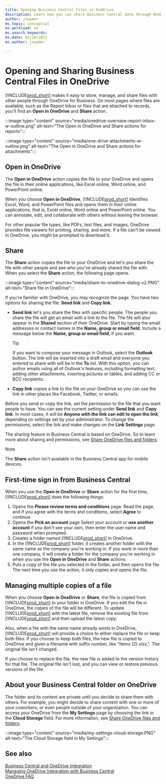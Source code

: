 ```yaml
---
title: Opening Business Central Files in OneDrive
description: Learn how you can share Business Central data through OneDrive for Business. 
author: jswymer
ms.topic: conceptual
ms.workload: na
ms.search.keywords:
ms.date: 02/28/2022
ms.author: jswymer

---
```

# Opening and Sharing Business Central Files in OneDrive

[!INCLUDE[prod_short](includes/prod_short.md)] makes it easy to store, manage, and share files with other people through OneDrive for Business. On most pages where files are available, such as the Report Inbox or files that are attached to records, you'll find an **Open in OneDrive** and **Share** action.


:::image type="content" source="media/onedrive-overview-report-inbox-w-outline.png" alt-text="The Open in OneDrive and Share actions for reports":::


:::image type="content" source="media/one-drive-attachments-w-outline.png" alt-text="The Open in OneDrive and Share actions for attachments":::


## Open in OneDrive

The **Open in OneDrive** action copies the file to your OneDrive and opens the file in their online applications, like Excel online, Word online, and PowerPoint online. 

<!--## Working with Different Types of Files-->

When you choose **Open in OneDrive**, [!INCLUDE[prod_short](includes/prod_short.md)] identifies Excel, Word, and PowerPoint files and opens them in their online applications, that is, Excel online, Word online and PowerPoint online. You can annotate, edit, and collaborate with others without leaving the browser.

For other popular file types, like PDFs, text files, and images, OneDrive provides file viewers for printing, sharing, and more. If a file can't be viewed in OneDrive, you might be prompted to download it.

## Share

The **Share** action copies the file to your OneDrive and let's you share the file with other people and see who you've already shared the file with. When you select the **Share** action, the following page opens.

:::image type="content" source="media/share-to-onedrive-dialog-v2.PNG" alt-text="Share file in OneDrive":::

If you're familiar with OneDrive, you may recognize the page. You have two options for sharing the file: **Send link** and **Copy link**.

- **Send link** let's you share the files with specific people. The people you share the file will get an email with a link to the file. The file will also appear in the **Shared** section of their OneDrive. Start by typing the email addresses or contact names in the **Name, group or email field**. Include a message below the  **Name, group or email field**, if you want.

  > [!TIP]
  > If you want to compose your message in Outlook, select the **Outlook** button. The link will be inserted into a draft email and everyone you entered to share with will be in the **To** list. With this option, you can author emails using all of Outlook's features, including formatting text, adding other attachments, inserting pictures or tables, and adding CC or BCC recipients.

- **Copy link** copies a link to the file on your OneDrive so you can use the link in other places like Facebook, Twitter, or emails. 

Before you send or copy the link, set the permission to the file that you want people to have. You can see the current setting under **Send link** and **Copy link**. In most cases, it will be **Anyone with the link can edit to open the link**, depending on settings set by your administrator. To change the permissions, select the link and make changes on the **Link Settings** page.

The sharing feature in Business Central is based on OneDrive. So to learn more about sharing and permissions, see [Share OneDrive files and folders](https://support.microsoft.com/en-us/office/share-onedrive-files-and-folders-9fcc2f7d-de0c-4cec-93b0-a82024800c07).

> [!NOTE]
> The **Share** action isn't available in the Business Central app for mobile devices.

## First-time sign in from Business Central

When you use the **Open in OneDrive** or **Share** action for the first time, [!INCLUDE[prod_short](includes/prod_short.md)] does the following things:

1. Opens the **Please review terms and conditions** page. Read the page, and if you agree with the terms and conditions, select **Agree** to continue.
2. Opens the **Pick an account** page  Select your account or **use another account** if you don't see your own, then enter the user name and password when prompted.
3. Creates a folder named [!INCLUDE[prod_short](includes/prod_short.md)] in OneDrive. 
4. In the [!INCLUDE[prod_short](includes/prod_short.md)] folder, it creates another folder with the same name as the company you're working in. If you work in more than one company, it will create a folder for the company you're working in when you use the **Open in OneDrive** and **Share** actions. 
5. Puts a copy of the file you selected in the folder, and then opens the file. The next time you use the action, it only copies and opens the file. 

## Managing multiple copies of a file

When you choose **Open in OneDrive** or **Share**, the file is copied from [!INCLUDE[prod_short](includes/prod_short.md)] to your folder in OneDrive. If you edit the file in OneDrive, the copies of the file will be different. To update [!INCLUDE[prod_short](includes/prod_short.md)] with the latest file, remove the existing file from [!INCLUDE[prod_short](includes/prod_short.md)] and then upload the latest copy.

Also, when a file with the same name already exists in OneDrive, [!INCLUDE[prod_short](includes/prod_short.md)] will provide a choice to either replace the file or keep both files. If you choose to keep both files, the new file is copied to OneDrive and given a filename with suffix number, like  "Items (2).xlsx,". The original file isn't changed. 

If you choose to replace the file, the new file is added to the version history for that file. The original file isn't lost, and you can view or restore previous versions of the file. 

## About your Business Central folder on OneDrive

The folder and its content are private until you decide to share them with others. For example, you might decide to share content with one or more of your coworkers, or even people outside of your organization. 
You can access your OneDrive from the **My Settings** page by choosing the link in the **Cloud Storage** field. For more information, see [Share OneDrive files and folders](https://support.microsoft.com/en-us/office/share-onedrive-files-and-folders-9fcc2f7d-de0c-4cec-93b0-a82024800c07).

:::image type="content" source="media/my-settings-cloud-storage.PNG" alt-text="The Cloud Storage field in My Settings":::

<!--## Extending the Connection to OneDrive
You can create an extension and connect it to... For more information, see...-->

## See also

[Business Central and OneDrive Integration](across-onedrive-overview.md)  
[Managing OneDrive Integration with Business Central](admin-onedrive-integration.md)  
[OneDrive FAQ](admin-onedrive-faq.md)  
